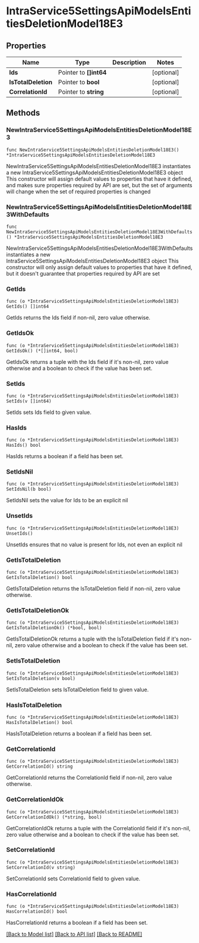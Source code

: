 # IntraService5SettingsApiModelsEntitiesDeletionModel18E3

## Properties

Name | Type | Description | Notes
------------ | ------------- | ------------- | -------------
**Ids** | Pointer to **[]int64** |  | [optional] 
**IsTotalDeletion** | Pointer to **bool** |  | [optional] 
**CorrelationId** | Pointer to **string** |  | [optional] 

## Methods

### NewIntraService5SettingsApiModelsEntitiesDeletionModel18E3

`func NewIntraService5SettingsApiModelsEntitiesDeletionModel18E3() *IntraService5SettingsApiModelsEntitiesDeletionModel18E3`

NewIntraService5SettingsApiModelsEntitiesDeletionModel18E3 instantiates a new IntraService5SettingsApiModelsEntitiesDeletionModel18E3 object
This constructor will assign default values to properties that have it defined,
and makes sure properties required by API are set, but the set of arguments
will change when the set of required properties is changed

### NewIntraService5SettingsApiModelsEntitiesDeletionModel18E3WithDefaults

`func NewIntraService5SettingsApiModelsEntitiesDeletionModel18E3WithDefaults() *IntraService5SettingsApiModelsEntitiesDeletionModel18E3`

NewIntraService5SettingsApiModelsEntitiesDeletionModel18E3WithDefaults instantiates a new IntraService5SettingsApiModelsEntitiesDeletionModel18E3 object
This constructor will only assign default values to properties that have it defined,
but it doesn't guarantee that properties required by API are set

### GetIds

`func (o *IntraService5SettingsApiModelsEntitiesDeletionModel18E3) GetIds() []int64`

GetIds returns the Ids field if non-nil, zero value otherwise.

### GetIdsOk

`func (o *IntraService5SettingsApiModelsEntitiesDeletionModel18E3) GetIdsOk() (*[]int64, bool)`

GetIdsOk returns a tuple with the Ids field if it's non-nil, zero value otherwise
and a boolean to check if the value has been set.

### SetIds

`func (o *IntraService5SettingsApiModelsEntitiesDeletionModel18E3) SetIds(v []int64)`

SetIds sets Ids field to given value.

### HasIds

`func (o *IntraService5SettingsApiModelsEntitiesDeletionModel18E3) HasIds() bool`

HasIds returns a boolean if a field has been set.

### SetIdsNil

`func (o *IntraService5SettingsApiModelsEntitiesDeletionModel18E3) SetIdsNil(b bool)`

 SetIdsNil sets the value for Ids to be an explicit nil

### UnsetIds
`func (o *IntraService5SettingsApiModelsEntitiesDeletionModel18E3) UnsetIds()`

UnsetIds ensures that no value is present for Ids, not even an explicit nil
### GetIsTotalDeletion

`func (o *IntraService5SettingsApiModelsEntitiesDeletionModel18E3) GetIsTotalDeletion() bool`

GetIsTotalDeletion returns the IsTotalDeletion field if non-nil, zero value otherwise.

### GetIsTotalDeletionOk

`func (o *IntraService5SettingsApiModelsEntitiesDeletionModel18E3) GetIsTotalDeletionOk() (*bool, bool)`

GetIsTotalDeletionOk returns a tuple with the IsTotalDeletion field if it's non-nil, zero value otherwise
and a boolean to check if the value has been set.

### SetIsTotalDeletion

`func (o *IntraService5SettingsApiModelsEntitiesDeletionModel18E3) SetIsTotalDeletion(v bool)`

SetIsTotalDeletion sets IsTotalDeletion field to given value.

### HasIsTotalDeletion

`func (o *IntraService5SettingsApiModelsEntitiesDeletionModel18E3) HasIsTotalDeletion() bool`

HasIsTotalDeletion returns a boolean if a field has been set.

### GetCorrelationId

`func (o *IntraService5SettingsApiModelsEntitiesDeletionModel18E3) GetCorrelationId() string`

GetCorrelationId returns the CorrelationId field if non-nil, zero value otherwise.

### GetCorrelationIdOk

`func (o *IntraService5SettingsApiModelsEntitiesDeletionModel18E3) GetCorrelationIdOk() (*string, bool)`

GetCorrelationIdOk returns a tuple with the CorrelationId field if it's non-nil, zero value otherwise
and a boolean to check if the value has been set.

### SetCorrelationId

`func (o *IntraService5SettingsApiModelsEntitiesDeletionModel18E3) SetCorrelationId(v string)`

SetCorrelationId sets CorrelationId field to given value.

### HasCorrelationId

`func (o *IntraService5SettingsApiModelsEntitiesDeletionModel18E3) HasCorrelationId() bool`

HasCorrelationId returns a boolean if a field has been set.


[[Back to Model list]](../README.md#documentation-for-models) [[Back to API list]](../README.md#documentation-for-api-endpoints) [[Back to README]](../README.md)


